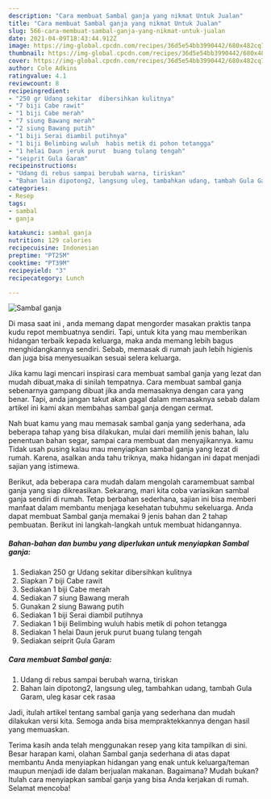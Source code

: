 ```yaml
---
description: "Cara membuat Sambal ganja yang nikmat Untuk Jualan"
title: "Cara membuat Sambal ganja yang nikmat Untuk Jualan"
slug: 566-cara-membuat-sambal-ganja-yang-nikmat-untuk-jualan
date: 2021-04-09T18:43:44.912Z
image: https://img-global.cpcdn.com/recipes/36d5e54bb3990442/680x482cq70/sambal-ganja-foto-resep-utama.jpg
thumbnail: https://img-global.cpcdn.com/recipes/36d5e54bb3990442/680x482cq70/sambal-ganja-foto-resep-utama.jpg
cover: https://img-global.cpcdn.com/recipes/36d5e54bb3990442/680x482cq70/sambal-ganja-foto-resep-utama.jpg
author: Cole Adkins
ratingvalue: 4.1
reviewcount: 8
recipeingredient:
- "250 gr Udang sekitar  dibersihkan kulitnya"
- "7 biji Cabe rawit"
- "1 biji Cabe merah"
- "7 siung Bawang merah"
- "2 siung Bawang putih"
- "1 biji Serai diambil putihnya"
- "1 biji Belimbing wuluh  habis metik di pohon tetangga"
- "1 helai Daun jeruk purut  buang tulang tengah"
- "seiprit Gula Garam"
recipeinstructions:
- "Udang di rebus sampai berubah warna, tiriskan"
- "Bahan lain dipotong2, langsung uleg, tambahkan udang, tambah Gula Garam, uleg kasar cek rasaa"
categories:
- Resep
tags:
- sambal
- ganja

katakunci: sambal ganja 
nutrition: 129 calories
recipecuisine: Indonesian
preptime: "PT25M"
cooktime: "PT39M"
recipeyield: "3"
recipecategory: Lunch

---
```



![Sambal ganja](https://img-global.cpcdn.com/recipes/36d5e54bb3990442/680x482cq70/sambal-ganja-foto-resep-utama.jpg)

Di masa  saat ini , anda memang dapat mengorder masakan praktis tanpa kudu repot membuatnya sendiri. Tapi, untuk kita yang mau memberikan hidangan terbaik kepada keluarga, maka anda memang lebih bagus menghidangkannya sendiri. Sebab, memasak di rumah jauh lebih higienis dan juga bisa menyesuaikan sesuai selera keluarga.

Jika kamu lagi mencari inspirasi cara membuat sambal ganja yang lezat dan mudah dibuat,maka di sinilah tempatnya. Cara membuat sambal ganja  sebenarnya gampang dibuat jika anda memasaknya dengan cara yang benar. Tapi, anda jangan takut akan gagal dalam memasaknya 
sebab dalam artikel ini kami akan membahas sambal ganja dengan cermat.  



Nah buat kamu yang mau memasak sambal ganja yang sederhana, ada beberapa tahap yang bisa dilakukan, mulai dari memilih jenis bahan, lalu penentuan bahan segar, sampai cara membuat dan menyajikannya. kamu Tidak usah pusing kalau mau menyiapkan sambal ganja yang lezat di rumah. Karena, asalkan anda  tahu triknya, maka hidangan ini dapat menjadi sajian yang istimewa.

Berikut, ada beberapa cara mudah dalam mengolah caramembuat sambal ganja yang siap dikreasikan. Sekarang, mari kita coba variasikan sambal ganja sendiri di rumah. Tetap berbahan sederhana, sajian ini bisa memberi manfaat dalam membantu menjaga kesehatan tubuhmu sekeluarga. Anda dapat membuat Sambal ganja memakai 9 jenis bahan dan 2 tahap pembuatan. Berikut ini langkah-langkah untuk membuat hidangannya.

<!--inarticleads1-->

##### Bahan-bahan dan bumbu yang diperlukan untuk menyiapkan Sambal ganja:

1. Sediakan 250 gr Udang sekitar  dibersihkan kulitnya
1. Siapkan 7 biji Cabe rawit
1. Sediakan 1 biji Cabe merah
1. Sediakan 7 siung Bawang merah
1. Gunakan 2 siung Bawang putih
1. Sediakan 1 biji Serai diambil putihnya
1. Sediakan 1 biji Belimbing wuluh  habis metik di pohon tetangga
1. Sediakan 1 helai Daun jeruk purut  buang tulang tengah
1. Sediakan seiprit Gula Garam




<!--inarticleads2-->

##### Cara membuat Sambal ganja:

1. Udang di rebus sampai berubah warna, tiriskan
1. Bahan lain dipotong2, langsung uleg, tambahkan udang, tambah Gula Garam, uleg kasar cek rasaa




Jadi, itulah artikel tentang  sambal ganja  yang sederhana dan mudah dilakukan versi kita. Semoga anda bisa mempraktekkannya dengan hasil yang memuaskan. 

Terima kasih anda telah menggunakan resep yang kita tampilkan di sini. Besar harapan kami, olahan  Sambal ganja sederhana di atas dapat membantu Anda menyiapkan hidangan yang enak untuk keluarga/teman maupun menjadi ide dalam berjualan makanan. Bagaimana? Mudah bukan? Itulah cara menyiapkan sambal ganja yang bisa Anda kerjakan di rumah. Selamat mencoba!

